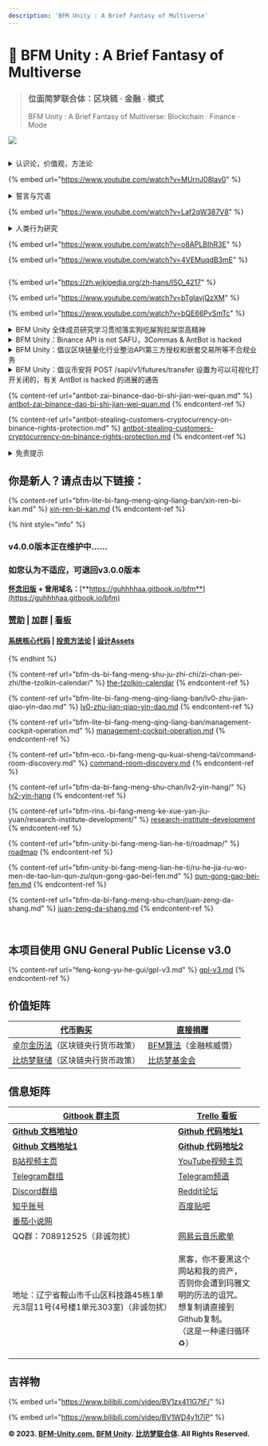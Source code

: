 ```yaml
---
description: 'BF​M Unity : A Brief Fantasy of Multiverse'
---
```


# 💎 BF​M Unity : A Brief Fantasy of Multiverse

> ### 位面简梦联合体：区块链 · 金融 · 模式
>
> BF​M Unity : A Brief Fantasy of Multiverse: Blockchain · Finance · Mode

![](<.gitbook/assets/BFM Unity 4.0  升级版群青.png>)

<figure><img src=".gitbook/assets/50CCEF7C08D9D7E6835704170C46CBB0.jpg" alt=""><figcaption></figcaption></figure>

<details>

<summary>认识论，价值观，方法论</summary>

#### 《公有区块链核心认识论》

宏观：公理 发展

微观：共识 改革

#### 《公有区块链核心价值观》

系统：自强 自主 文化 平衡

关联：保障 协同 公理 律法

单元：兼爱 底线 信用 超真

#### 《公有区块链核心方法论》

要素：物质 能量 信息 价值 概率 时间

对象：单元 影响 关联 符号 可能 速度

支柱：基础 调控 系统 交换 机会 效率

维度：结构 安全 扩展 收益 风险 阶段

表相：类别 层次 策略 模式 成就 周期

能力：探究 执行 洞察 服务 智慧 超越

</details>

{% embed url="https://www.youtube.com/watch?v=MUrnJ08lav0" %}

<details>

<summary>誓言与咒语</summary>

#### 《密特拉斯玛誓言——死灵法师誓言》

我们是万古升华亡灵的载体，

我们将衰败腐烂固定入符号，

我们以凋零死亡为享乐对象，

我们依据未竟执念召唤死者，

我们顺从于无形之手的力量，

我们服务于系统生死的平衡，

我们永堕无尽深渊星海之梦，

我们直面历史无尽嵌套螺旋。

#### 《洼阿鲁埃古拉誓言——巫医誓言》

万灵给予我无上力量，

杀不死我会让我更强，

我尊重每个微小生命，

恐龙霸主终将会灭绝，

永生者终会化为灰烬，

永恒长眠的并非亡者。

#### 《真理之门誓言——炼金术师誓言》

我会尽我所能遵守等价交换的原则，

我尽量为真理和人类而献祭非人类，

我尽量去与界外的魔鬼和神灵赌博，

我会尽我所能理解爱恨无知的本质，

我会尽我所能将魔法反演成周期表，

我会尽我所能穿越轮回并保护愚者。

在穿越真理之门后——

我会回归现实世界，

我将带回门之钥匙，

我将留下门后断章，

我将锁住无限星海。

#### 《吟唱》

衔尾蛇，阿难陀舍沙，三环，裂环，幻妖，蛇杖，小丑，彩衣吹笛手，圣树，圣环，鼠王，密特拉斯玛，洼阿鲁埃古拉，真理之门，门之钥，门后断章，炼金术法阵，42=101010，三字真言，梅塔特隆立方体，六芒星，五芒星，十字架，连环和连结，各种结界，各种符文，闪米特文字，希腊字母，罗马数字，十二星座，如尼石文字，麦田怪圈，各种法环，各种法阵，无上意志，外神，地外文明，超越存在，无尽星海，嵌套螺旋。

乌鸦要吃老鼠，焓要吃熵，熵死，湮灭。

</details>

{% embed url="https://www.youtube.com/watch?v=Laf2qW387V8" %}

<details>

<summary>人类行为研究</summary>

#### 《元宇宙·活字印刷术》

【元】【宇】【宙】

【原】【语】【咒】

【渊】【与】【周】

【源】【鱼】【粥】

【园】【雨】【洲】

【元宇宙】，你被【超🙏度】了，进【字】里，好好待着！

#### 《磕头行为》

我在【精神病院】一坐✋🏻😤

【弗洛伊德】先给我磕头👈🏻😯

【弗洛伊德】磕完了，【拉康】给我磕👆🏻😝

这几位全磕完了🤘🏻😋

【荣格】恭恭敬敬的给我磕大头。

我在【学校】一坐✋🏻😤

【皮亚杰】先给我磕头👈🏻😯

【皮亚杰】磕完了，【布尔迪厄】给我磕👆🏻😝

这几位全磕完了🤘🏻😋

【福柯】恭恭敬敬的给我磕大头。

我在【银行】一坐✋🏻😤

【亚当斯密】先给我磕头👈🏻😯

【亚当斯密】磕完了，【凯恩斯】给我磕👆🏻😝

这几位全磕完了🤘🏻😋

【哈耶克】恭恭敬敬的给我磕大头。

我在【政府】一坐✋🏻😤

【波尔布克】先给我磕头👈🏻😯

【波尔布克】磕完了，【马克思】给我磕👆🏻😝

这几位全磕完了🤘🏻😋

【鲍德里亚】恭恭敬敬的给我磕大头。

</details>

{% embed url="https://www.youtube.com/watch?v=o8APLBIhR3E" %}

{% embed url="https://www.youtube.com/watch?v=4VEMuqdB3mE" %}

<figure><img src=".gitbook/assets/%E6%88%AA%E5%B1%8F2023-07-27%2014.44.20.png" alt=""><figcaption></figcaption></figure>

{% embed url="https://zh.wikipedia.org/zh-hans/ISO_4217" %}

{% embed url="https://www.youtube.com/watch?v=bTgIavjQzXM" %}

{% embed url="https://www.youtube.com/watch?v=bQE66PvSmTc" %}

<details>

<summary>BFM Unity 全体成员研究学习贯彻落实狗吃屎狗拉屎崇高精神</summary>

Dogs eat shit, dogs excrete shit, the ultimate law of the universe.

Ouroboros, perpetual motion machine, the supreme mystery of the universe.

Start the DOGE/SHIB grid trading system as soon as possible.

And get out of the bitter sea of ​​currency selection as soon as possible.

狗吃屎 狗拉屎 宇宙终极定律

衔尾蛇 永动机 宇宙至高奥义

早日开启狗屎网格

早日脱离选币苦海

</details>

<details>

<summary>BFM Unity：Binance API is not SAFU，3Commas &#x26; AntBot is hacked</summary>

If you open & use API, funds are not SAFU. If you don't open & use API, funds are SAFU.

Binance is not responsible for any loss or consequences arising from the authorized or unauthorized use of your account credentials.

So, don't open & use API anymore.

3Commas & AntBot are already hacked.

首先，在币安交易加密货币不受中国法律保护，

其次，把币安接口秘钥授权给第三方自动交易机器人平台，如果黑客入侵被盗，也不受币安SAFU基金的保护。

</details>

<details>

<summary>BFM Unity：倡议区块链量化行业整治API第三方授权和嵌套交易所等不合规业务</summary>

### 整改方案

API第三方授权 ——> API用户自授权，由用户负责托管API

嵌套量化交易所 ——> 独立量化交易所 or 交易所内置机器人

### 终止合作不合规业务

1，第三方授权（将API授权第三方，并托管在第三方服务器）

2，嵌套交易所（将用户资产托管于另一家交易所，并与其共享流动性）

### 转为推进合规业务

3，自托管授权（用户将API授权给自己，将API托管于用户自己控制的服务器中，用户负责对API自行保密，一般是基于一系列开源软件）

4，内置机器人（交易所内置的交易机器人）

</details>

<details>

<summary>BFM Unity：倡议币安将 POST /sapi/v1/futures/transfer 设置为可以可视化打开关闭的，有关 AntBot is hacked 的进展的通告</summary>

#### 币安客服回应

请知悉，万向划转需要额外在所使用的 API key 开通权限后才可以调用万向划转接口。

万向划转接口可以实现通过一个专属 API 接口 POST /sapi/v1/sub-account/universalTransfer 对不同功能性钱包进行资产划转，该接口提供了一个资金划转的便捷方式。

然而通过现货至U本位合约资产划转，是可以通过接口 POST /sapi/v1/futures/transfer 完成的，该接口特定实现现货至U本位间的划转。 该接口的调用是不需要对使用的 api key 额外开通权限的。

#### Guhhhhaa 的分析

Guhhhhaa 被 AntBot 机器人提供商欺骗了。AntBot客服在邮件和客服对话里骗我，让 Guhhhhaa 认为——

A渠道：【万向划转POST /sapi/v1/sub-account/universalTransfer 】是现货转合约的唯一渠道，关闭就不能转了，然后AntBot用这套说辞骗取我的信任。

结果 Guhhhhaa 关闭了万向划转，AntBot用B渠道：【POST /sapi/v1/futures/transfer 盗取我的加密资产】。

说人话就是，AntBot提供商说，关闭A渠道，就现货转合约转不了了，从而骗取用户 Guhhhhaa 的信任。

然后，AntBot再用B渠道，盗取用户 Guhhhhaa 的钱。

机器人 AntBot 提供商，利用了用户 Guhhhhaa 不了解API权限的这个弱点，进行加密资产的盗取。

币安 Binance 也有一点点小问题，就是没把B渠道设置成可以手动打开关闭的。

和之前的猜想是一样的，我们与 币安 Binance 达成了共识，现在能确定了，不存在额外的黑客，也不是 币安 Binance 的责任，是 AntBot 负全部或者主要责任。

至于找不到的黑客，不存在的，只是 AntBot 自盗的借口。

是 AntBot 自盗，不是 AntBot 防不住黑客。

</details>

{% content-ref url="antbot-zai-binance-dao-bi-shi-jian-wei-quan.md" %}
[antbot-zai-binance-dao-bi-shi-jian-wei-quan.md](antbot-zai-binance-dao-bi-shi-jian-wei-quan.md)
{% endcontent-ref %}

{% content-ref url="antbot-stealing-customers-cryptocurrency-on-binance-rights-protection.md" %}
[antbot-stealing-customers-cryptocurrency-on-binance-rights-protection.md](antbot-stealing-customers-cryptocurrency-on-binance-rights-protection.md)
{% endcontent-ref %}

<details>

<summary>免责提示</summary>

NOTE: **💀 This project is in beta. Use at your own risk.**

NOTE: **💀 Please** [Do Your Own Research (DYOR) - Binance Academy](https://academy.binance.com/zh/glossary/do-your-own-research)\\

1，本网站所载的资料并不构成投资的意见或建议。

2，在作出任何投资决策前，您应考虑自己的财务状况、投资目标及经验、风险承受能力，及理解相关区块链金融产品的性质和风险。

3，我们的分析和理论，仅供参考，若你相信并依照实行，所面临的风险，须自行承担。

4，我们的分析和方案，仅供参考，若您因此进行投资行为，所面临的损失，须自行承担。

5，我们不对因分析结果，方案模拟，未来预测的变化和准确性做任何投资担保。

</details>

## 你是新人？请点击以下链接：

{% content-ref url="bfm-lite-bi-fang-meng-qing-liang-ban/xin-ren-bi-kan.md" %}
[xin-ren-bi-kan.md](bfm-lite-bi-fang-meng-qing-liang-ban/xin-ren-bi-kan.md)
{% endcontent-ref %}

{% hint style="info" %}
### v4.0.0版本正在维护中……

### 如您认为不适应，可退回v3.0.0版本

[**怀念旧版**](https://guhhhhaa.gitbook.io/bfm-unity-doc-v1/) **+ 曾用域名：**[**https://guhhhhaa.gitbook.io/bfm**](https://guhhhhaa.gitbook.io/bfm)

### [赞助](https://www.bfm-unity.com/bfm-da-bi-fang-meng-shu-chan/juan-zeng-da-shang) | [加群](https://www.bfm-unity.com/bfm-unity-bi-fang-meng-lian-he-ti/ru-he-jia-ru-wo-men-de-tao-lun-qun-zu) | [看板](https://trello.com/b/z4aDgNAL/todolist)

#### [**系统核心代码**](https://www.bfm-unity.com/bfm-dins.-bi-fang-meng-gong-cheng-she-ji-yuan/ruan-jian-bfm-on-python) | [**投资方法论**](https://guhhhhaa.gitbook.io/joinquant/jin-rong-li-lun-zong-jie) **|** [**设计Assets**](https://share.weiyun.com/0nbQ5ZM9)
{% endhint %}

{% content-ref url="bfm-ds-bi-fang-meng-shu-ju-zhi-chi/zi-chan-pei-zhi/the-tzolkin-calendar/" %}
[the-tzolkin-calendar](bfm-ds-bi-fang-meng-shu-ju-zhi-chi/zi-chan-pei-zhi/the-tzolkin-calendar/)
{% endcontent-ref %}

{% content-ref url="bfm-lite-bi-fang-meng-qing-liang-ban/lv0-zhu-jian-qiao-yin-dao.md" %}
[lv0-zhu-jian-qiao-yin-dao.md](bfm-lite-bi-fang-meng-qing-liang-ban/lv0-zhu-jian-qiao-yin-dao.md)
{% endcontent-ref %}

{% content-ref url="bfm-lite-bi-fang-meng-qing-liang-ban/management-cockpit-operation.md" %}
[management-cockpit-operation.md](bfm-lite-bi-fang-meng-qing-liang-ban/management-cockpit-operation.md)
{% endcontent-ref %}

{% content-ref url="bfm-eco.-bi-fang-meng-qu-kuai-sheng-tai/command-room-discovery.md" %}
[command-room-discovery.md](bfm-eco.-bi-fang-meng-qu-kuai-sheng-tai/command-room-discovery.md)
{% endcontent-ref %}

{% content-ref url="bfm-da-bi-fang-meng-shu-chan/lv2-yin-hang/" %}
[lv2-yin-hang](bfm-da-bi-fang-meng-shu-chan/lv2-yin-hang/)
{% endcontent-ref %}

{% content-ref url="bfm-rins.-bi-fang-meng-ke-xue-yan-jiu-yuan/research-institute-development/" %}
[research-institute-development](bfm-rins.-bi-fang-meng-ke-xue-yan-jiu-yuan/research-institute-development/)
{% endcontent-ref %}

{% content-ref url="bfm-unity-bi-fang-meng-lian-he-ti/roadmap/" %}
[roadmap](bfm-unity-bi-fang-meng-lian-he-ti/roadmap/)
{% endcontent-ref %}

{% content-ref url="bfm-unity-bi-fang-meng-lian-he-ti/ru-he-jia-ru-wo-men-de-tao-lun-qun-zu/qun-gong-gao-bei-fen.md" %}
[qun-gong-gao-bei-fen.md](bfm-unity-bi-fang-meng-lian-he-ti/ru-he-jia-ru-wo-men-de-tao-lun-qun-zu/qun-gong-gao-bei-fen.md)
{% endcontent-ref %}

{% content-ref url="bfm-da-bi-fang-meng-shu-chan/juan-zeng-da-shang.md" %}
[juan-zeng-da-shang.md](bfm-da-bi-fang-meng-shu-chan/juan-zeng-da-shang.md)
{% endcontent-ref %}

##

<figure><img src=".gitbook/assets/e24f855f14adbd4d6d2e3c02a7477b1b.png" alt=""><figcaption></figcaption></figure>

## 本项目使用 GNU General Public License v3.0

{% content-ref url="feng-kong-yu-he-gui/gpl-v3.md" %}
[gpl-v3.md](feng-kong-yu-he-gui/gpl-v3.md)
{% endcontent-ref %}

## 价值矩阵

| [代币购买](https://www.bfm-unity.com/bfm-da-bi-fang-meng-shu-chan/juan-zeng-da-shang)                               | [直接捐赠](https://www.bfm-unity.com/bfm-da-bi-fang-meng-shu-chan/juan-zeng-da-shang)                               |
| --------------------------------------------------------------------------------------------------------------- | --------------------------------------------------------------------------------------------------------------- |
| [卓尔金历法](https://www.bfm-unity.com/bfm-da-bi-fang-meng-shu-chan/zi-chan-pei-zhi/the-tzolkin-calendar)（区块链央行货币政策） | [BFM算法](https://www.bfm-unity.com/bfm-dins.-bi-fang-meng-gong-cheng-she-ji-yuan/ruan-jian-bfm-on-python)（金融核威慑） |
| [比坊梦联储](https://www.bfm-unity.com/bfmurs/bi-fang-meng-lian-he-ti-chu-bei-xi-tong)（区块链央行货币政策）                    | [比坊梦基金会](https://www.bfm-unity.com/bfmurs/untitled-1)                                                           |

## 信息矩阵

| [Gitbook 群主页](https://www.bfm-unity.com/)                                    | [Trello 看板](https://trello.com/b/z4aDgNAL/todolist)                                         |
| ---------------------------------------------------------------------------- | ------------------------------------------------------------------------------------------- |
| [**Github 文档地址0**](https://github.com/guhhhhaa/bfm-gitbook-v1)               | [**Github 代码地址1**](https://github.com/guhhhhaa/bfm-group-file)                              |
| [**Github 文档地址1**](https://github.com/guhhhhaa/bfm-gitbook)                  | [**Github 代码地址2**](https://github.com/BFM-Unity/BFM-Unity-2)                                |
| [B站视频主页](https://space.bilibili.com/11708778)                                | [YouTube视频主页](https://www.youtube.com/channel/UCfiSjf-6Sxnf0t9J2xGVzuA)                     |
| [Telegram群组](https://t.me/BFMUnity)                                          | [Telegram频道](https://t.me/BFM\_Unity)                                                       |
| [Discord群组](https://discord.gg/CyEcS2wmzk)                                   | [Reddit论坛](https://www.reddit.com/r/BFM\_Unity/)                                            |
| [知乎账号](https://www.zhihu.com/people/hehe-12-7)                               | [百度贴吧](https://tieba.baidu.com/home/main/?id=tb.1.a4be1184.o23rDlYL909ecj\_CKfDpQA\&fr=frs) |
| [番茄小说网](https://fanqienovel.com/author-page/80812066087-7171660468610667809) |                                                                                             |
| QQ群：708912525（非诚勿扰）                                                          | [网易云音乐歌单](https://y.music.163.com/m/user?id=291707548)                                      |
| 地址：辽宁省鞍山市千山区科技路45栋1单元3层11号(4号楼1单元303室)（非诚勿扰）                                 | <p>黑客，你不要黑这个网站和我的资产，<br>否则你会遭到玛雅文明的历法的诅咒。<br>想复制请直接到Github复制。<br>（这是一种递归循环 ♻️）</p>          |

## 吉祥物

{% embed url="https://www.bilibili.com/video/BV1zx411G7tF/" %}

{% embed url="https://www.bilibili.com/video/BV1WD4y1t7iP" %}

**© 2023.** [**BFM-Unity.com.**](https://www.bfm-unity.com/) [**BFM Unity**](https://www.bfm-unity.com/)**.** [**比坊梦联合体**](https://www.bfm-unity.com/)**. All Rights Reserved.**
